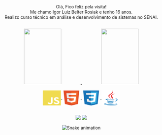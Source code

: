 <div align="center">
<link rel="stylesheet" href="https://cdn.jsdelivr.net/gh/devicons/devicon@v2.14.0/devicon.min.css">
Olá, Fico feliz pela visita! <br> 
Me chamo Igor Luiz Belter Rosiak e tenho 16 anos. <br>
Realizo curso técnico em análise e desenvolvimento de sistemas no SENAI. <br>
 
  ##
  
<div align="center" width="100%">
  <a href="#">
  <img height="180em" width="49%" src="https://github-readme-stats.vercel.app/api?username=Igorrosiak&show_icons=true&theme=radical&include_all_commits=true&count_private=true"/>
  <img height="180em" width="49%" src="https://github-readme-stats.vercel.app/api/top-langs/?username=Igorrosiak&layout=compact&langs_count=7&theme=radical"/>
</div>
  
<div style="display: inline_block"><br>
  <img align="center" alt="Igor-Js" height="50" width="60" src="https://raw.githubusercontent.com/devicons/devicon/master/icons/javascript/javascript-plain.svg">
  <img align="center" alt="Igor-HTML" height="50" width="60" src="https://raw.githubusercontent.com/devicons/devicon/master/icons/html5/html5-original.svg">
  <img align="center" alt="Igor-CSS" height="50" width="60" src="https://raw.githubusercontent.com/devicons/devicon/master/icons/css3/css3-original.svg">
  <img align="center" alt="Igor-JAVA" height="50" width="60" src="https://raw.githubusercontent.com/devicons/devicon/master/icons/java/java-original.svg">
</div>
  
  ##
 
<div> 
  <a href="https://www.linkedin.com/in/igor-rosiak/" target="_blank"><img src="https://img.shields.io/badge/-LinkedIn-%230077B5?style=for-the-badge&logo=linkedin&logoColor=white"></a> 
  <a href="mailto:igorluizbelterrosiak@gmail.com" target="_blank"><img src="https://img.shields.io/badge/Gmail-D14836?style=for-the-badge&logo=gmail&logoColor=white" target="_blank"></a> 
</div>
  
![Snake animation](https://github.com/Igorrosiak/Igorrosiak/blob/output/github-contribution-grid-snake.svg)
  
</div>
